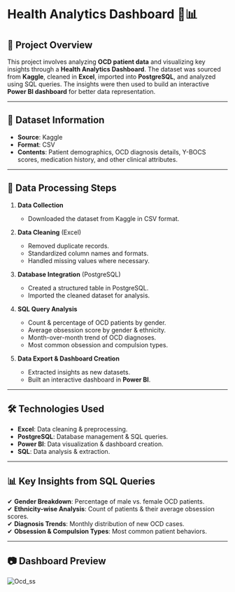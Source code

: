 # Health Analytics Dashboard 🏥📊

## 📌 Project Overview
This project involves analyzing **OCD patient data** and visualizing key insights through a **Health Analytics Dashboard**. The dataset was sourced from **Kaggle**, cleaned in **Excel**, imported into **PostgreSQL**, and analyzed using SQL queries. The insights were then used to build an interactive **Power BI dashboard** for better data representation.

---

## 📂 Dataset Information
- **Source**: Kaggle  
- **Format**: CSV  
- **Contents**: Patient demographics, OCD diagnosis details, Y-BOCS scores, medication history, and other clinical attributes.

---

## 🔄 Data Processing Steps
1. **Data Collection**  
   - Downloaded the dataset from Kaggle in CSV format.

2. **Data Cleaning** (Excel)  
   - Removed duplicate records.  
   - Standardized column names and formats.  
   - Handled missing values where necessary.

3. **Database Integration** (PostgreSQL)  
   - Created a structured table in PostgreSQL.  
   - Imported the cleaned dataset for analysis.

4. **SQL Query Analysis**  
   - Count & percentage of OCD patients by gender.  
   - Average obsession score by gender & ethnicity.  
   - Month-over-month trend of OCD diagnoses.  
   - Most common obsession and compulsion types.

5. **Data Export & Dashboard Creation**  
   - Extracted insights as new datasets.  
   - Built an interactive dashboard in **Power BI**.

---

## 🛠️ Technologies Used
- **Excel**: Data cleaning & preprocessing.  
- **PostgreSQL**: Database management & SQL queries.  
- **Power BI**: Data visualization & dashboard creation.  
- **SQL**: Data analysis & extraction.

---

## 📊 Key Insights from SQL Queries
✔ **Gender Breakdown**: Percentage of male vs. female OCD patients.  
✔ **Ethnicity-wise Analysis**: Count of patients & their average obsession scores.  
✔ **Diagnosis Trends**: Monthly distribution of new OCD cases.  
✔ **Obsession & Compulsion Types**: Most common patient behaviors.  

---

## 📷 Dashboard Preview
![Ocd_ss](https://github.com/user-attachments/assets/11a2d9ce-6752-491d-9f80-6ddbee8f5a84) 






